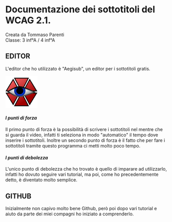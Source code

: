 # Documentazione dei sottotitoli del WCAG 2.1.
Creata da Tommaso Parenti <br>
Classe: 3 inf°A / 4 inf°A

## EDITOR
L'editor che ho utilizzato è  "Aegisub", un editor per i sottotitoli gratis.

<img src="https://github.com/Tommaso-Parenti/Tommaso-Parenti.github.io/blob/master/Immagini/Aegisub.png" width="100" height="100" >


#### *I punti di forza*
Il primo punto di forza è la possibilità di scrivere i sottotitoli nel mentre che si guarda il video, infatti ti seleziona in modo "automatico" il tempo dove inserire i sottotitoli. Inoltre un secondo punto di forza è il fatto che per fare i sottotitoli tramite questo programma ci metti molto poco tempo.

#### *I punti di debolezza*
L'unico punto di debolezza che ho trovato è quello di imparare ad utilizzarlo, infatti ho dovuto seguire vari tutorial, ma poi, come ho precedentemente detto, è diventato molto semplice.



## GITHUB
Inizialmente non capivo molto bene Github, però poi dopo vari tutorial e aiuto da parte dei miei compagni ho iniziato a comprenderlo.
